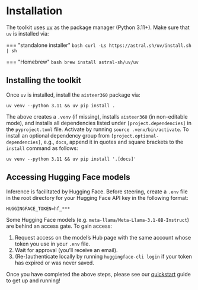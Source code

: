 # Installation

The toolkit uses [uv](https://docs.astral.sh/uv/) as the package manager (Python 3.11+). Make sure that `uv` is installed via:

=== "standalone installer"
    ```bash
    curl -Ls https://astral.sh/uv/install.sh | sh
    ```

=== "Homebrew"
    ```bash
    brew install astral-sh/uv/uv
    ```

## Installing the toolkit

Once `uv` is installed, install the `aisteer360` package via:

```commandline
uv venv --python 3.11 && uv pip install .
```

The above creates a `.venv` (if missing), installs `aisteer360` (in non-editable mode), and installs all dependencies
listed under `[project.dependencies]` in the `pyproject.toml` file. Activate by running `source .venv/bin/activate`.
To install an optional dependency group from `[project.optional-dependencies]`, e.g., `docs`, append it in quotes and
square brackets to the `install` command as follows:

```commandline
uv venv --python 3.11 && uv pip install '.[docs]'
```

## Accessing Hugging Face models

Inference is facilitated by Hugging Face. Before steering, create a `.env` file in the root directory for your Hugging
Face API key in the following format:
```
HUGGINGFACE_TOKEN=hf_***
```

Some Hugging Face models (e.g. `meta-llama/Meta-Llama-3.1-8B-Instruct`) are behind an access gate. To gain access:

1. Request access on the model’s Hub page with the same account whose token you use in your `.env` file.
2. Wait for approval (you’ll receive an email).
3. (Re-)authenticate locally by running `huggingface-cli login` if your token has expired or was never saved.

Once you have completed the above steps, please see our [quickstart](quickstart.md) guide to get up and running!
